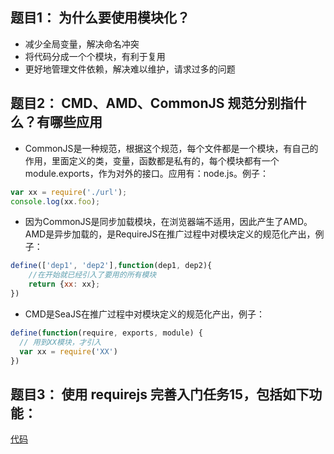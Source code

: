 ## 题目1： 为什么要使用模块化？
* 减少全局变量，解决命名冲突
* 将代码分成一个个模块，有利于复用
* 更好地管理文件依赖，解决难以维护，请求过多的问题

## 题目2： CMD、AMD、CommonJS 规范分别指什么？有哪些应用
* CommonJS是一种规范，根据这个规范，每个文件都是一个模块，有自己的作用，里面定义的类，变量，函数都是私有的，每个模块都有一个module.exports，作为对外的接口。应用有：node.js。例子：  
```javascript
var xx = require('./url');
console.log(xx.foo);
```
* 因为CommonJS是同步加载模块，在浏览器端不适用，因此产生了AMD。AMD是异步加载的，是RequireJS在推广过程中对模块定义的规范化产出，例子：  
```javascript
define(['dep1', 'dep2'],function(dep1, dep2){
    //在开始就已经引入了要用的所有模块
    return {xx: xx};
})
```
* CMD是SeaJS在推广过程中对模块定义的规范化产出，例子：  
```javascript
define(function(require, exports, module) {
  // 用到XX模块，才引入
  var xx = require('XX')
})
```

## 题目3： 使用 requirejs 完善入门任务15，包括如下功能：
[代码](http://book.jirengu.com/jirengu-inc/jrg-renwu11/homework/%E5%88%98%E5%AE%87%E8%B6%85/%E9%AB%98%E7%BA%A7/%E9%AB%98%E7%BA%A74/index.html)
